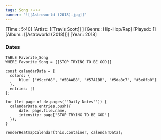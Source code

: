 ```yaml
---
tags: Song ⭐⭐⭐⭐ 
banner: "![[Astroworld (2018).jpg]]"
---
```

[Time:: 5:40]
[Artist:: [[Travis Scott]] ]
[Genre:: Hip-Hop/Rap]
[Played:: 1]
[Album:: [[Astroworld (2018)]]]
[Year:: 2018]
### Dates
````dataview
TABLE Favorite_Song
WHERE Favorite_Song = [[STOP TRYING TO BE GOD]]
````
  ```dataviewjs
const calendarData = { 
	colors: { 
		blue: ["#9ccfd8", "#5BAAB8", "#57A1BB", "#5da8c7", "#3e8fb0"] 
	}, 
	entries: [] 
}; 

for (let page of dv.pages('"Daily Notes"')) { 
	calendarData.entries.push({ 
		date: page.file.name, 
		intensity: page["STOP_TRYING_TO_BE_GOD"]
	}); 
} 

renderHeatmapCalendar(this.container, calendarData);
```

